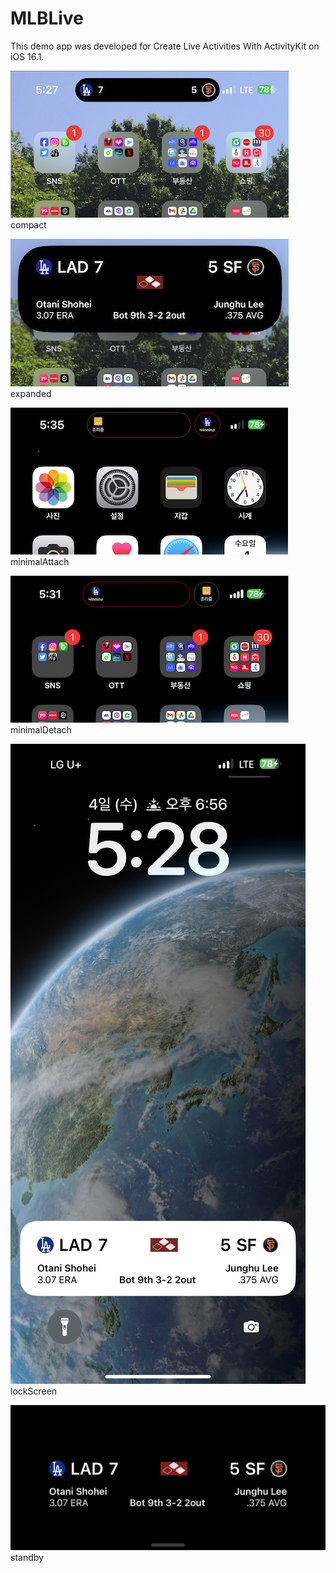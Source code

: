 # MLBLive

This demo app was developed for Create Live Activities With ActivityKit on iOS 16.1.

![compact](https://raw.githubusercontent.com/fornew21c/MLBLive/main/screenShot/compacted.png)
compact

![expanded](https://raw.githubusercontent.com/fornew21c/MLBLive/main/screenShot/expanded.png)
expanded

![minimalAttach](https://raw.githubusercontent.com/fornew21c/MLBLive/main/screenShot/minimalAttach.png)
minimalAttach

![minimalDetach](https://raw.githubusercontent.com/fornew21c/MLBLive/main/screenShot/minimalDetach.png)
minimalDetach

![lockScreen](https://raw.githubusercontent.com/fornew21c/MLBLive/main/screenShot/lockScreen.jpeg)
lockScreen

![standby](https://raw.githubusercontent.com/fornew21c/MLBLive/main/screenShot/standby.jpeg)
standby


